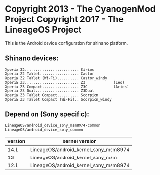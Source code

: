 Copyright 2013 - The CyanogenMod Project
Copyright 2017 - The LineageOS Project
================================

This is the Android device configuration for shinano platform.

Shinano devices:
----------------

    Xperia Z2..........................Sirius
    Xperia Z2 Tablet...................Castor
    Xperia Z2 Tablet (Wi-Fi)...........Castor_windy
    Xperia Z3..........................Z3             (Leo)
    Xperia Z3 Compact..................Z3C            (Aries)
    Xperia Z3 Dual.....................Z3Dual
    Xperia Z3 Tablet Compact...........Scorpion
    Xperia Z3 Tablet Compact (Wi-Fi)...Scorpion_windy


Depend on (Sony specific):
--------------------------

    LineageOS/android_device_sony_msm8974-common
    LineageOS/android_device_sony_common

| version | kernel version                        |
|---------|---------------------------------------|
| 14.1    | LineageOS/android_kernel_sony_msm8974 |
| 13      | LineageOS/android_kernel_sony_msm     |
| 12.1    | LineageOS/android_kernel_sony_msm8974 |
